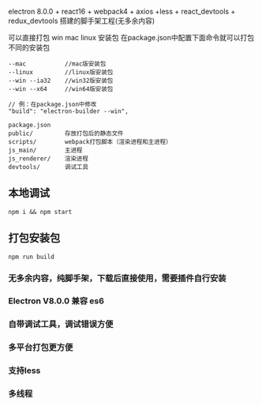 electron 8.0.0 + react16 + webpack4 + axios +less + react_devtools + redux_devtools 搭建的脚手架工程(无多余内容) 



可以直接打包 win mac linux 安装包
在package.json中配置下面命令就可以打包不同的安装包
```
--mac           //mac版安装包
--linux         //linux版安装包
--win --ia32    //win32版安装包
--win --x64     //win64版安装包

// 例：在package.json中修改
"build": "electron-builder --win",
```

```
package.json 
public/         存放打包后的静态文件
scripts/        webpack打包脚本（渲染进程和主进程）     
js_main/        主进程
js_renderer/    渲染进程
devtools/       调试工具
````

## 本地调试
```
npm i && npm start
```
## 打包安装包
```
npm run build
```
### 无多余内容，纯脚手架，下载后直接使用，需要插件自行安装
### Electron V8.0.0 兼容 es6 
### 自带调试工具，调试错误方便
### 多平台打包更方便
### 支持less
### 多线程
